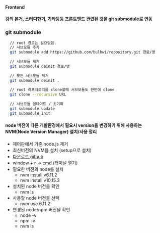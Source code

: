 #### Frontend
**강의 본거, 스터디한거, 기타등등 프론트엔드 관련된 것을 git submodule로 연동**

### git submodule 
```bash
  // root 경로는 필요없음.
  // 서브모듈 추가
  git submodule add https://github.com/bulhwi/repository.git 경로/명
  
  // 서브모듈 제거
  git submodule deinit 경로/명
  
  // 모든 서브모듈 제거
  git submodule deinit .
  
  // root 리포지토리를 clone할때 서브모듈도 한번에 clone
  git clone --recursive URL
  
  // 서브모듈 업데이트 / 초기화
  git submodule update
  git submodule init
```

#### node 버전이 다른 개발환경에서 필요시 version을 변경하기 위해 사용하는 NVM(Node Version Manager) 설치/사용 정리  

* 제어판에서 기존 node.js 제거
* 최신버전의 NVM을 설치 (setup으로 설치)
* [다운로드 github](https://github.com/coreybutler/nvm-windows/releases)
* window + r -> cmd (터미널 열기)
* 필요한 버전의 node를 설치
    * nvm install v6.11.2
    * nvm install v10.15.3
* 설치된 node 버전을 확인
    * nvm ls
* 사용할 node 버전을 선택
    * nvm use 6.11.2
* 변경된 node/npm 버전을 확인
    * node -v
    * npm -v
    * nvm ls
